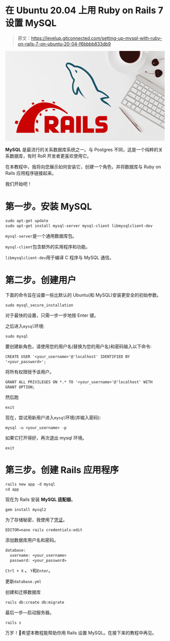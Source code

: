 # 在 Ubuntu 20.04 上用 Ruby on Rails 7 设置 MySQL

> 原文：<https://levelup.gitconnected.com/setting-up-mysql-with-ruby-on-rails-7-on-ubuntu-20-04-f6bbbb833db9>

![](img/4844325393ef9725400a6cd9ec829026.png)

**MySQL** 是最流行的关系数据库系统之一。与 Postgres 不同，这是一个纯粹的关系数据库，有时 RoR 开发者更喜欢使用它。

在本教程中，我将向您展示如何安装它，创建一个角色，并将数据库与 Ruby on Rails 应用程序链接起来。

我们开始吧！

# 第一步。安装 MySQL

```
sudo apt-get update
sudo apt-get install mysql-server mysql-client libmysqlclient-dev
```

`mysql-server`是一个通用数据库包。

`mysql-client`包含额外的实用程序和功能。

`libmysqlclient-dev`用于编译 C 程序与 MySQL 通信。

# 第二步。创建用户

下面的命令旨在设置一些比默认的 Ubuntu(和 MySQL)安装更安全的初始参数。

```
sudo mysql_secure_installation
```

对于最快的设置，只需一步一步地按 Enter 键。

之后进入`mysql`环境:

```
sudo mysql
```

要创建新角色，请使用您的用户名(替换为您的用户名)和密码输入以下命令:

```
CREATE USER '<your_username>'@'localhost' IDENTIFIED BY '<your_password>';
```

将所有权限授予该用户。

```
GRANT ALL PRIVILEGES ON *.* TO '<your_username>'@'localhost' WITH GRANT OPTION;
```

然后跑

```
exit
```

现在，尝试用新用户进入`mysql`环境(并输入密码):

```
mysql -u <your_username> -p
```

如果它打开得好，再次退出 mysql 环境。

```
exit
```

# 第三步。创建 Rails 应用程序

```
rails new app -d mysql
cd app
```

现在为 Rails 安装 **MySQL 适配器**。

```
gem install mysql2
```

为了存储秘密，我使用了[凭证](https://blog.saeloun.com/2019/10/10/rails-6-adds-support-for-multi-environment-credentials.html)。

```
EDITOR=nano rails credentials:edit
```

添加数据库用户名和密码。

```
database:
  username: <your_username>
  password: <your_password>
```

`Ctrl + X` **、** `Y`和`Enter`。

更新`database.yml`

创建和迁移数据库

```
rails db:create db:migrate
```

最后一步—启动服务器。

```
rails s
```

万岁！🎉希望本教程能帮助你用 Rails 设置 MySQL。在接下来的教程中再见。